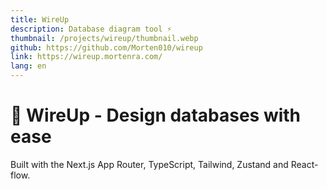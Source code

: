 ```yaml
---
title: WireUp
description: Database diagram tool ⚡
thumbnail: /projects/wireup/thumbnail.webp
github: https://github.com/Morten010/wireup
link: https://wireup.mortenra.com/
lang: en
---
```


# 🍾 WireUp - Design databases with ease

Built with the Next.js App Router, TypeScript, Tailwind, Zustand and React-flow. 